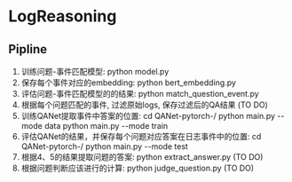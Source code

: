 # LogReasoning
## Pipline
1. 训练问题-事件匹配模型: python model.py 
2. 保存每个事件对应的embedding: python bert_embedding.py
3. 评估问题-事件匹配模型的的结果: python match_question_event.py
4. 根据每个问题匹配的事件, 过滤原始logs, 保存过滤后的QA结果 (TO DO)
4. 训练QANet提取事件中答案的位置: cd QANet-pytorch-/ python main.py --mode data   python main.py --mode train
5. 评估QANet的结果，并保存每个问题对应答案在日志事件中的位置: cd QANet-pytorch-/ python main.py --mode test
6. 根据4、5的结果提取问题的答案: python extract_answer.py (TO DO)
7. 根据问题判断应该进行的计算: python judge_question.py (TO DO)
